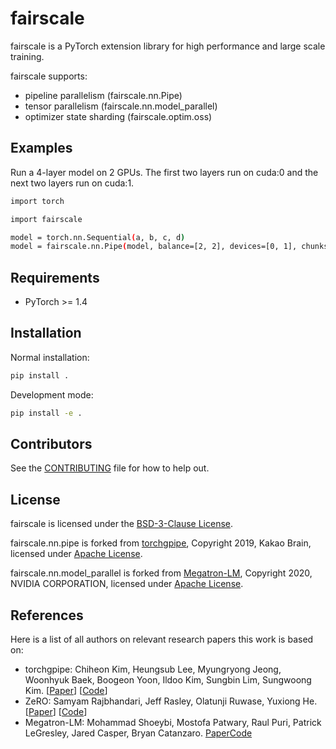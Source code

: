 # fairscale
fairscale is a PyTorch extension library for high performance and large scale training.

fairscale supports:
* pipeline parallelism (fairscale.nn.Pipe)
* tensor parallelism (fairscale.nn.model_parallel)
* optimizer state sharding (fairscale.optim.oss)

## Examples

Run a 4-layer model on 2 GPUs. The first two layers run on cuda:0 and the next two layers run on cuda:1.

```bash
import torch

import fairscale

model = torch.nn.Sequential(a, b, c, d)
model = fairscale.nn.Pipe(model, balance=[2, 2], devices=[0, 1], chunks=8)
```

## Requirements

* PyTorch >= 1.4

## Installation

Normal installation:
```bash
pip install .
```

Development mode:
```bash
pip install -e .
```

## Contributors

See the [CONTRIBUTING](CONTRIBUTING.md) file for how to help out.

## License

fairscale is licensed under the [BSD-3-Clause License](LICENSE).

fairscale.nn.pipe is forked from [torchgpipe](https://github.com/kakaobrain/torchgpipe), Copyright 2019, Kakao Brain, licensed under [Apache License](http://www.apache.org/licenses/LICENSE-2.0).

fairscale.nn.model_parallel is forked from [Megatron-LM](https://github.com/NVIDIA/Megatron-LM), Copyright 2020, NVIDIA CORPORATION, licensed under [Apache License](http://www.apache.org/licenses/LICENSE-2.0).

## References

Here is a list of all authors on relevant research papers this work is based on:

* torchgpipe: Chiheon Kim, Heungsub Lee, Myungryong Jeong, Woonhyuk Baek, Boogeon Yoon, Ildoo Kim, Sungbin Lim, Sungwoong Kim. [[Paper](https://arxiv.org/pdf/abs/2004.09910)] [[Code](https://github.com/kakaobrain/torchgpipe)]
* ZeRO: Samyam Rajbhandari, Jeff Rasley, Olatunji Ruwase, Yuxiong He. [[Paper](https://arxiv.org/abs/1910.02054)] [[Code](https://github.com/microsoft/DeepSpeed)]
* Megatron-LM: Mohammad Shoeybi, Mostofa Patwary, Raul Puri, Patrick LeGresley, Jared Casper, Bryan Catanzaro. [Paper](https://arxiv.org/abs/1909.08053)[Code](https://github.com/NVIDIA/Megatron-LM)
